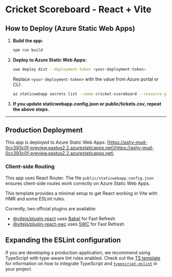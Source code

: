# Cricket Scoreboard - React + Vite

## How to Deploy (Azure Static Web Apps)

1. **Build the app:**
   ```sh
   npm run build
   ```
2. **Deploy to Azure Static Web Apps:**
   ```sh
   swa deploy dist --deployment-token <your-deployment-token>
   ```
   Replace `<your-deployment-token>` with the value from Azure portal or CLI:
   ```sh
   az staticwebapp secrets list --name cricket-scoreboard --resource-group rg-ms-enterprise-qc-02
   ```

3. **If you update staticwebapp.config.json or public/tickets.csv, repeat the above steps.**

---

## Production Deployment

This app is deployed to Azure Static Web Apps:
[https://ashy-mud-0cc393c0f-preview.eastus2.2.azurestaticapps.net](https://ashy-mud-0cc393c0f-preview.eastus2.2.azurestaticapps.net)

### Client-side Routing

This app uses React Router. The file `public/staticwebapp.config.json` ensures client-side routes work correctly on Azure Static Web Apps.

This template provides a minimal setup to get React working in Vite with HMR and some ESLint rules.

Currently, two official plugins are available:

- [@vitejs/plugin-react](https://github.com/vitejs/vite-plugin-react/blob/main/packages/plugin-react) uses [Babel](https://babeljs.io/) for Fast Refresh
- [@vitejs/plugin-react-swc](https://github.com/vitejs/vite-plugin-react/blob/main/packages/plugin-react-swc) uses [SWC](https://swc.rs/) for Fast Refresh

## Expanding the ESLint configuration

If you are developing a production application, we recommend using TypeScript with type-aware lint rules enabled. Check out the [TS template](https://github.com/vitejs/vite/tree/main/packages/create-vite/template-react-ts) for information on how to integrate TypeScript and [`typescript-eslint`](https://typescript-eslint.io) in your project.
